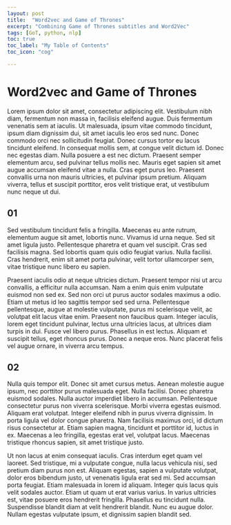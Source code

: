 ```yaml
---
layout: post
title:  "Word2vec and Game of Thrones"
excerpt: "Combining Game of Thrones subtitles and Word2Vec"
tags: [GoT, python, nlp]
toc: true
toc_label: "My Table of Contents"
toc_icon: "cog"

---
```


# Word2vec and Game of Thrones

Lorem ipsum dolor sit amet, consectetur adipiscing elit. Vestibulum nibh diam, fermentum non massa in, facilisis eleifend augue. Duis fermentum venenatis sem at iaculis. Ut malesuada, ipsum vitae commodo tincidunt, ipsum diam dignissim dui, sit amet iaculis leo eros sed nunc. Donec commodo orci nec sollicitudin feugiat. Donec cursus tortor eu lacus tincidunt eleifend. In consequat mollis sem, at congue velit dictum id. Donec nec egestas diam. Nulla posuere a est nec dictum. Praesent semper elementum arcu, sed pulvinar tellus mollis nec. Mauris eget sapien sit amet augue accumsan eleifend vitae a nulla. Cras eget purus leo. Praesent convallis urna non mauris ultricies, et pulvinar ipsum pretium. Aliquam viverra, tellus et suscipit porttitor, eros velit tristique erat, ut vestibulum nunc neque ut dui.

## 01

Sed vestibulum tincidunt felis a fringilla. Maecenas eu ante rutrum, elementum augue sit amet, lobortis nunc. Vivamus id urna neque. Sed sit amet ligula justo. Pellentesque pharetra et quam vel suscipit. Cras sed facilisis magna. Sed lobortis quam quis odio feugiat varius. Nulla facilisi. Cras hendrerit, enim sit amet porta pulvinar, velit tortor ullamcorper sem, vitae tristique nunc libero eu sapien.

Praesent iaculis odio at neque ultricies dictum. Praesent tempor nisi ut arcu convallis, a efficitur nulla accumsan. Nam a enim quis enim vulputate euismod non sed ex. Sed non orci ut purus auctor sodales maximus a odio. Etiam ut metus id leo sagittis tempor sed sed urna. Pellentesque pellentesque, augue at molestie vulputate, purus mi scelerisque velit, ac volutpat elit lacus vitae enim. Praesent non faucibus quam. Integer iaculis, lorem eget tincidunt pulvinar, lectus urna ultricies lacus, at ultrices diam turpis in dui. Fusce vel libero purus. Phasellus in est lectus. Aliquam et suscipit tellus, eget rhoncus purus. Donec a neque eros. Nunc placerat felis vel augue ornare, in viverra arcu tempus.

## 02

Nulla quis tempor elit. Donec sit amet cursus metus. Aenean molestie augue ipsum, nec porttitor purus malesuada eget. Nulla facilisi. Donec pharetra euismod sodales. Nulla auctor imperdiet libero in accumsan. Pellentesque consectetur purus non viverra scelerisque. Morbi viverra egestas euismod. Aliquam erat volutpat. Integer eleifend nibh in purus viverra dignissim. In porta ligula vel dolor congue pharetra. Nam facilisis maximus orci, id dictum risus consectetur at. Etiam sapien magna, tincidunt et porttitor id, luctus in ex. Maecenas a leo fringilla, egestas erat vel, volutpat lacus. Maecenas tristique rhoncus sapien, sit amet tristique justo.

Ut non lacus at enim consequat iaculis. Cras interdum eget quam vel laoreet. Sed tristique, mi a vulputate congue, nulla lacus vehicula nisi, sed pretium diam purus non est. Aliquam egestas, sapien a vulputate volutpat, dolor eros bibendum justo, ut venenatis ligula erat sed mi. Sed accumsan porta feugiat. Etiam malesuada in lorem id aliquam. Integer quis lacus quis velit sodales auctor. Etiam ut quam ut erat varius varius. In varius ultricies est, vitae posuere eros hendrerit fringilla. Phasellus eu tincidunt nulla. Suspendisse blandit diam at velit hendrerit blandit. Nunc eu augue dolor. Nullam egestas vulputate ipsum, et dignissim sapien blandit sed.
